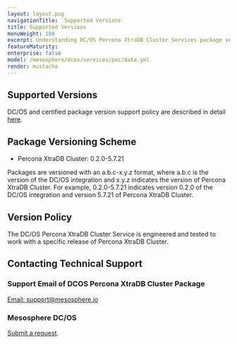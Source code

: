 ```yaml
---
layout: layout.pug
navigationTitle:  Supported Versions
title: Supported Versions
menuWeight: 100
excerpt: Understanding DC/OS Percona XtraDB Cluster Services package versioning
featureMaturity:
enterprise: false
model: /mesosphere/dcos/services/pxc/data.yml
render: mustache
---
```


## Supported Versions

DC/OS and certified package version support policy are described in detail [here](/mesosphere/dcos/version-policy/).

## Package Versioning Scheme

- Percona XtraDB Cluster: 0.2.0-5.7.21

Packages are versioned with an a.b.c-x.y.z format, where a.b.c is the version of the DC/OS integration and x.y.z indicates the version of Percona XtraDB Cluster. For example, 0.2.0-5.7.21 indicates version 0.2.0 of the DC/OS integration and version 5.7.21 of Percona XtraDB Cluster.

## Version Policy

The DC/OS Percona XtraDB Cluster Service is engineered and tested to work with a specific release of Percona XtraDB Cluster.

## Contacting Technical Support

### Support Email of DCOS Percona XtraDB Cluster Package

[Email: support@mesosphere.io](mailto:support@mesosphere.io)

### Mesosphere DC/OS
[Submit a request](https://support.mesosphere.com/hc/en-us/requests/new).
